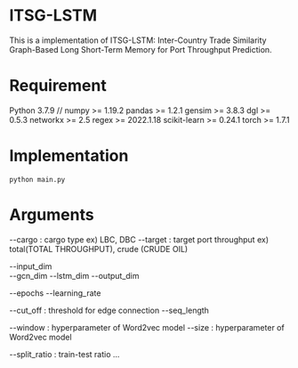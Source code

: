 # ITSG-LSTM
This is a implementation of ITSG-LSTM: Inter-Country Trade Similarity Graph-Based Long Short-Term Memory for Port Throughput Prediction.

# Requirement
Python 3.7.9 //
numpy >= 1.19.2
pandas >= 1.2.1
gensim >= 3.8.3
dgl >= 0.5.3
networkx >= 2.5
regex >= 2022.1.18
scikit-learn >= 0.24.1
torch >= 1.7.1

# Implementation
``` python main.py ```

# Arguments
--cargo : cargo type ex) LBC, DBC
--target : target port throughput ex) total(TOTAL THROUGHPUT), crude (CRUDE OIL)

--input_dim  
--gcn_dim
--lstm_dim
--output_dim

--epochs
--learning_rate

--cut_off : threshold for edge connection
--seq_length    

--window : hyperparameter of Word2vec model
--size : hyperparameter of Word2vec model

--split_ratio : train-test ratio
...

